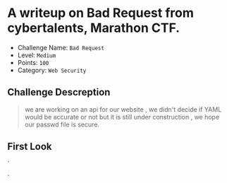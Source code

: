 # A writeup on Bad Request from cybertalents, Marathon CTF.

- Challenge Name: `Bad Request`
- Level: `Medium`
- Points: `100`
- Category: `Web Security`

## Challenge Descreption
> we are working on an api for our website , 
> we didn't decide if YAML would be accurate or not but it is still under construction , we hope our passwd file is secure.


## First Look
`

`
